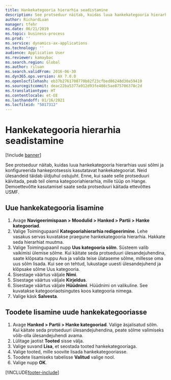 ```yaml
---
title: Hankekategooria hierarhia seadistamine
description: See protseduur näitab, kuidas luua hankekategooria hierarhias uusi sõlmi ja konfigureerida hankeprotsessis kasutatavat hankekategooriat.
author: RichardLuan
manager: tfehr
ms.date: 06/21/2019
ms.topic: business-process
ms.prod: ''
ms.service: dynamics-ax-applications
ms.technology: ''
audience: Application User
ms.reviewer: kamaybac
ms.search.region: Global
ms.author: riluan
ms.search.validFrom: 2016-06-30
ms.dyn365.ops.version: AX 7.0.0
ms.openlocfilehash: eb37b2761708770b82f23cfbed86248d30a59410
ms.sourcegitcommit: deac22ba5377a912d93fe408c5ae875706378c2d
ms.translationtype: HT
ms.contentlocale: et-EE
ms.lasthandoff: 01/16/2021
ms.locfileid: "5017312"
---
```

# <a name="set-up-a-procurement-category-hierarchy"></a>Hankekategooria hierarhia seadistamine

[!include [banner](../../includes/banner.md)]

See protseduur näitab, kuidas luua hankekategooria hierarhias uusi sõlmi ja konfigureerida hankeprotsessis kasutatavat hankekategooriat. Neid ülesandeid täidab üldjuhul ostujuht. Enne, kui saate selle protseduuri käivitada, peab teil olema kategooriahierarhia, mille tüüp on Hange. Demoettevõtte kasutamisel saate seda protseduuri käitada ettevõttes USMF.


## <a name="add-a-new-procurement-category"></a>Uue hankekategooria lisamine
1. Avage **Navigeerimispaan > Moodulid > Hanked > Partii > Hanke kategooriad**.
2. Valige Toimingupaanil **Kategooriahierarhia redigeerimine**. Lehe vasakus servas kuvatakse praegune hankekategooria hierarhia. Hakkate seda hierarhiat muutma.  
3. Valige Toimingupaanil nupp **Uus kategooria sõlm**. Süsteem valib vaikimisi ülemise sõlme. Kui käitate seda protseduuri ülesandejuhendina, saate klõpsata nuppu Ava ja valida teise ülataseme sõlme, millesse oma uus sõlm lisada. Kui see on tehtud, lukustage uuesti ülesandejuhend ja klõpsake sõlme Uus kategooria.  
4. Sisestage väärtus väljale **Nimi**.
5. Sisestage väärtus väljale **Kirjeldus**.
6. Sisestage väärtus väljale **Hüüdnimi**. Hüüdnimi on valikuline. See kuvatakse kategooriaotsingutes koos kategooria nimega.  
7. Valige käsk **Salvesta**.

## <a name="add-products-to-your-new-procurement-category"></a>Toodete lisamine uude hankekategooriasse
1. Avage **Hanked > Partii > Hanke kategooriad**. Valige äsjalisatud sõlm. Kui käitate seda protseduuri ülesandejuhendina, peate sõlme valimiseks võib-olla ülesandejuhendi avama.  
2. Lülitage jaotist **Tooted** sisse välja.
3. Valige suvand **Lisa**, et seostada tooted hankekategooriaga.
4. Valige tooted, mille soovite lisada hankekategooriasse.
5. Toodete lisamiseks tabelisse **Valitud** valige nool.
6. Valige nupp **OK**.


[!INCLUDE[footer-include](../../../includes/footer-banner.md)]